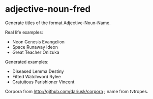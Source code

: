 # adjective-noun-fred

Generate titles of the format Adjective-Noun-Name.

Real life examples:

* Neon Genesis Evangelion
* Space Runaway Ideon
* Great Teacher Onizuka


Generated examples:

* Diseased Lemma Destiny
* Fitted Watchword Rylee
* Gratuitous Parishioner Vincent

Corpora from http://github.com/dariusk/corpora ; name from tvtropes.

